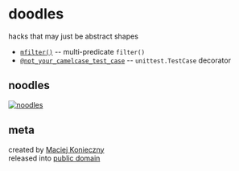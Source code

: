 doodles
=======

hacks that may just be abstract shapes

 - [`mfilter()`][mfilter] -- multi-predicate `filter()`
 - [`@not_your_camelcase_test_case`][nyctc] -- `unittest.TestCase` decorator

  [mfilter]: https://github.com/narfdotpl/doodles/blob/master/doodles/mfilter.py
  [nyctc]: https://github.com/narfdotpl/doodles/blob/master/doodles/nyctc.py


noodles
-------

[![noodles](http://dl.dropbox.com/u/2618196/dnoodles.svg)](https://gist.github.com/639250)


meta
----

created by [Maciej Konieczny](http://narf.pl/)<br>
released into [public domain](http://unlicense.org/)
